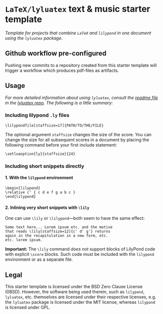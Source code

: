 # `LaTeX/lyluatex` **text & music** starter template


_Template for projects that combine `LaTeX` and `lilypond` in one document using the `lyluatex` package._

## Github workflow pre-configured

Pushing new commits to a repository created from this starter template will trigger a workflow which produces pdf-files as artifacts.

## Usage

_For more detailed information about using `lyluatex`, consult the [readme file](https://github.com/jperon/lyluatex#usage) in the [lyluatex repo](https://github.com/jperon/lyluatex). The following is a little summary:_

### Including lilypond `.ly` files

```TeX
\lilypondfile[staffsize=17]{PATH/TO/THE/FILE}
```

The optional argument `staffsize` changes the size of the score.
You can change the size for all subsequent scores in a document by
placing the following command before your first include statement:

```TeX
\setluaoption{ly}{staffsize}{24}
```

### Including short snippets directly 

#### 1. With the `lilypond` environment


```TeX
\begin{lilypond}
\relative c' { c d e f g a b c }
\end{lilypond}
```

#### 2. Inlining very short snippets with `\lily`

One can use `\lily` or `\lilypond`&mdash;both seem to have the same effect:

```TeX
Some text here... Lorem ipsum etc. and the motive 
that reads \lily[staffsize=12]{c' d' g'} returns 
again in the recapitulation in a new form, etc. 
etc. lorem ipsum.
```

**Important:** The `\lily` command *does not* support blocks of LilyPond
code with explicit `\score` blocks.  Such code must be included with the
`lilypond` environment or as a separate file.

## Legal

This starter template is licensed under the BSD Zero Clause License (0BSD). However, the software being used therein, such as `lilypond`, `lyluatex`, etc. themselves are licensed under their respective licenses, e.g. the `lyluatex` package is licensed under the MIT license, whereas `lilypond` is licensed under GPL.